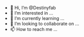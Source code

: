 - 👋 Hi, I’m @Destinyfab
- 👀 I’m interested in ...
- 🌱 I’m currently learning ...
- 💞️ I’m looking to collaborate on ...
- 📫 How to reach me ...

<!---
Destinyfab/Destinyfab is a ✨ special ✨ repository because its `README.md` (this file) appears on your GitHub profile.
You can click the Preview link to take a look at your changes.
--->
